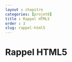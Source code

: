 ```yaml
---
layout : chapitre
categories: [projet0]
title : Rappel HTML5 
order : 3
slug: rappel-html5
---
```


# Rappel HTML5